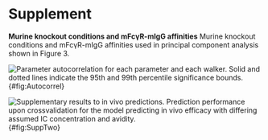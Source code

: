 # Supplement

**Murine knockout conditions and mFcγR-mIgG affinities** Murine knockout conditions and mFcγR-mIgG affinities used in principal component analysis shown in Figure 3.

![**Parameter autocorrelation for each parameter and each walker.** Solid and dotted lines indicate the 95th and 99th percentile significance bounds.](./Figures/FigureAA.svg){#fig:Autocorrel}

![**Supplementary results to *in vivo* predictions.** Prediction performance upon crossvalidation for the model predicting *in vivo* efficacy with differing assumed IC concentration and avidity.](./Figures/FigureS2.svg){#fig:SuppTwo}
